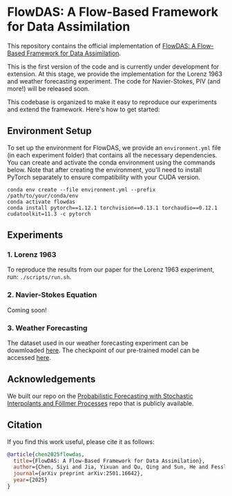 # FlowDAS: A Flow-Based Framework for Data Assimilation

This repository contains the official implementation of [FlowDAS: A Flow-Based Framework for Data Assimilation](https://arxiv.org/abs/2501.16642).

This is the first version of the code and is currently under development for extension. At this stage, we provide the implementation for the Lorenz 1963 and weather forecasting experiment. The code for Navier-Stokes, PIV (and more!) will be released soon.

This codebase is organized to make it easy to reproduce our experiments and extend the framework. Here's how to get started:

## Environment Setup

To set up the environment for FlowDAS, we provide an `environment.yml` file (in each experiment folder) that contains all the necessary dependencies. You can create and activate the conda environment using the commands below. Note that after creating the environment, you'll need to install PyTorch separately to ensure compatibility with your CUDA version.


```
conda env create --file environment.yml --prefix /path/to/your/conda/env
conda activate flowdas
conda install pytorch==1.12.1 torchvision==0.13.1 torchaudio==0.12.1 cudatoolkit=11.3 -c pytorch
```


## Experiments

### 1. Lorenz 1963

To reproduce the results from our paper for the Lorenz 1963 experiment, run: ``./scripts/run.sh``.

### 2. Navier-Stokes Equation

Coming soon!

### 3. Weather Forecasting

The dataset used in our weather forecasting experiment can be dowmloaded [here](https://www.dropbox.com/scl/fi/h83pp33jx5gz62gk0gncs/sevir_lr.zip?rlkey=dtnnk6x4af0hhrneugijhq60s&st=59exx82d&dl=0). The checkpoint of our pre-trained model can be accessed [here](https://www.dropbox.com/scl/fi/5z1bwfdvbztnums9deqhe/latest.pt?rlkey=o5izt721am3hzkcwjmmn7joym&st=0bdrds2o&dl=0). 


## Acknowledgements

We built our repo on the [Probabilistic Forecasting with Stochastic Interpolants and Föllmer Processes](https://github.com/interpolants/forecasting) repo that is publicly available.




## Citation

If you find this work useful, please cite it as follows:

```bib
@article{chen2025flowdas,
  title={FlowDAS: A Flow-Based Framework for Data Assimilation},
  author={Chen, Siyi and Jia, Yixuan and Qu, Qing and Sun, He and Fessler, Jeffrey A},
  journal={arXiv preprint arXiv:2501.16642},
  year={2025}
}
```

